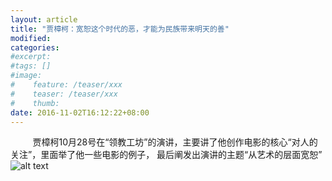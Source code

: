 ```yaml
---
layout: article
title: "贾樟柯：宽恕这个时代的恶，才能为民族带来明天的善"
modified:
categories: 
#excerpt:
#tags: []
#image:
#    feature: /teaser/xxx
#    teaser: /teaser/xxx
#    thumb:
date: 2016-11-02T16:12:22+08:00
---
```


[//]: # (> 文章欢迎转载，但转载时请保留本段文字，并置于文章的顶部)
[//]: # (> 作者：bo)
[//]: # (> 本文原文地址：<https://rwxin.com{{ page.url }}>)

&nbsp;&nbsp;&nbsp;&nbsp;&nbsp;&nbsp;&nbsp;&nbsp;&nbsp;贾樟柯10月28号在“领教工坊”的演讲，主要讲了他创作电影的核心“对人的关注”，里面举了他一些电影的例子， 最后阐发出演讲的主题“从艺术的层面宽恕”
![alt text](/images/technology/solve.png "疑难解答")
